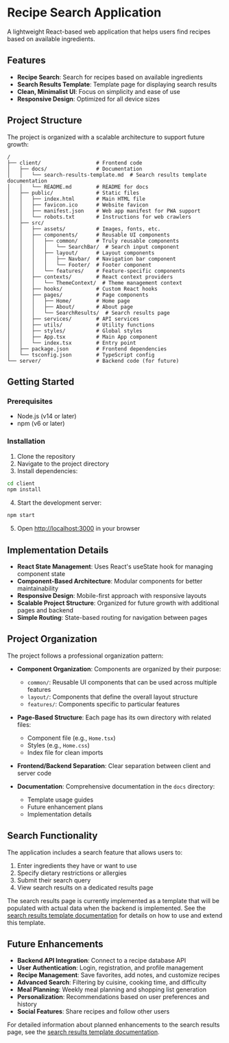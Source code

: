 # Recipe Search Application

A lightweight React-based web application that helps users find recipes based on available ingredients.

## Features

- **Recipe Search**: Search for recipes based on available ingredients
- **Search Results Template**: Template page for displaying search results
- **Clean, Minimalist UI**: Focus on simplicity and ease of use
- **Responsive Design**: Optimized for all device sizes

## Project Structure

The project is organized with a scalable architecture to support future growth:

```
/
├── client/                  # Frontend code
│   ├── docs/                # Documentation
│   │   └── search-results-template.md  # Search results template documentation
│   │   └── README.md        # README for docs
│   ├── public/              # Static files
│   │   ├── index.html       # Main HTML file
│   │   ├── favicon.ico      # Website favicon
│   │   ├── manifest.json    # Web app manifest for PWA support
│   │   └── robots.txt       # Instructions for web crawlers
│   ├── src/
│   │   ├── assets/          # Images, fonts, etc.
│   │   ├── components/      # Reusable UI components
│   │   │   ├── common/      # Truly reusable components
│   │   │   │   └── SearchBar/  # Search input component
│   │   │   ├── layout/      # Layout components
│   │   │   │   ├── Navbar/  # Navigation bar component
│   │   │   │   └── Footer/  # Footer component
│   │   │   └── features/    # Feature-specific components
│   │   ├── contexts/        # React context providers
│   │   │   └── ThemeContext/  # Theme management context
│   │   ├── hooks/           # Custom React hooks
│   │   ├── pages/           # Page components
│   │   │   ├── Home/        # Home page
│   │   │   ├── About/       # About page
│   │   │   └── SearchResults/  # Search results page
│   │   ├── services/        # API services
│   │   ├── utils/           # Utility functions
│   │   ├── styles/          # Global styles
│   │   ├── App.tsx          # Main App component
│   │   └── index.tsx        # Entry point
│   ├── package.json         # Frontend dependencies
│   └── tsconfig.json        # TypeScript config
└── server/                  # Backend code (for future)
```

## Getting Started

### Prerequisites

- Node.js (v14 or later)
- npm (v6 or later)

### Installation

1. Clone the repository
2. Navigate to the project directory
3. Install dependencies:

```bash
cd client
npm install
```

4. Start the development server:

```bash
npm start
```

5. Open [http://localhost:3000](http://localhost:3000) in your browser

## Implementation Details

- **React State Management**: Uses React's useState hook for managing component state
- **Component-Based Architecture**: Modular components for better maintainability
- **Responsive Design**: Mobile-first approach with responsive layouts
- **Scalable Project Structure**: Organized for future growth with additional pages and backend
- **Simple Routing**: State-based routing for navigation between pages

## Project Organization

The project follows a professional organization pattern:

- **Component Organization**: Components are organized by their purpose:
  - `common/`: Reusable UI components that can be used across multiple features
  - `layout/`: Components that define the overall layout structure
  - `features/`: Components specific to particular features

- **Page-Based Structure**: Each page has its own directory with related files:
  - Component file (e.g., `Home.tsx`)
  - Styles (e.g., `Home.css`)
  - Index file for clean imports

- **Frontend/Backend Separation**: Clear separation between client and server code

- **Documentation**: Comprehensive documentation in the `docs` directory:
  - Template usage guides
  - Future enhancement plans
  - Implementation details

## Search Functionality

The application includes a search feature that allows users to:

1. Enter ingredients they have or want to use
2. Specify dietary restrictions or allergies
3. Submit their search query
4. View search results on a dedicated results page

The search results page is currently implemented as a template that will be populated with actual data when the backend is implemented. See the [search results template documentation](client/docs/search-results-template.md) for details on how to use and extend this template.

## Future Enhancements

- **Backend API Integration**: Connect to a recipe database API
- **User Authentication**: Login, registration, and profile management
- **Recipe Management**: Save favorites, add notes, and customize recipes
- **Advanced Search**: Filtering by cuisine, cooking time, and difficulty
- **Meal Planning**: Weekly meal planning and shopping list generation
- **Personalization**: Recommendations based on user preferences and history
- **Social Features**: Share recipes and follow other users

For detailed information about planned enhancements to the search results page, see the [search results template documentation](client/docs/search-results-template.md).